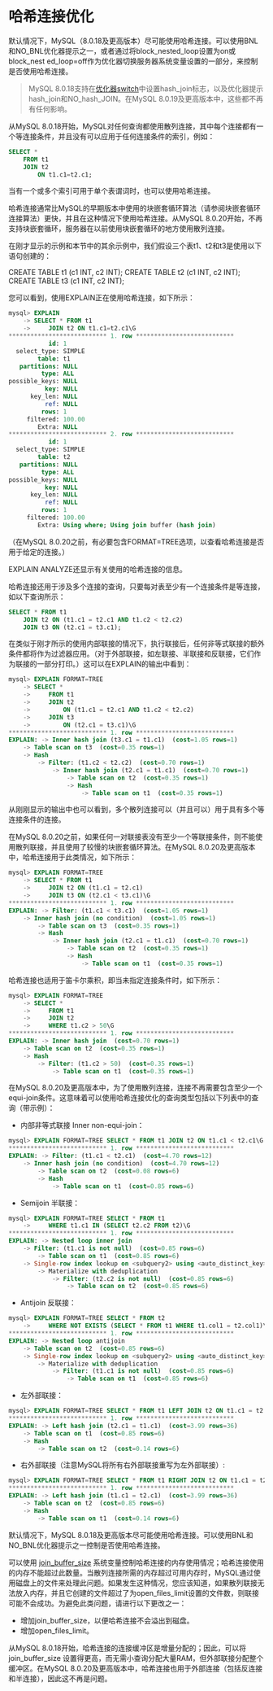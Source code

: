 # 哈希连接优化

默认情况下，MySQL（8.0.18及更高版本）尽可能使用哈希连接。可以使用BNL和NO_BNL优化器提示之一，或者通过将block_nested_loop设置为on或block_nest ed_loop=off作为优化器切换服务器系统变量设置的一部分，来控制是否使用哈希连接。

> MySQL 8.0.18支持在[优化器switch](https://dev.mysql.com/doc/refman/8.0/en/server-system-variables.html#sysvar_optimizer_switch)中设置hash_join标志，以及优化器提示hash_join和NO_hash_JOIN。在MySQL 8.0.19及更高版本中，这些都不再有任何影响。

从MySQL 8.0.18开始，MySQL对任何查询都使用散列连接，其中每个连接都有一个等连接条件，并且没有可以应用于任何连接条件的索引，例如：

```sql
SELECT *
    FROM t1
    JOIN t2
        ON t1.c1=t2.c1;
```

当有一个或多个索引可用于单个表谓词时，也可以使用哈希连接。

哈希连接通常比MySQL的早期版本中使用的块嵌套循环算法（请参阅块嵌套循环连接算法）更快，并且在这种情况下使用哈希连接。从MySQL 8.0.20开始，不再支持块嵌套循环，服务器在以前使用块嵌套循环的地方使用散列连接。

在刚才显示的示例和本节中的其余示例中，我们假设三个表t1、t2和t3是使用以下语句创建的：

CREATE TABLE t1 (c1 INT, c2 INT);
CREATE TABLE t2 (c1 INT, c2 INT);
CREATE TABLE t3 (c1 INT, c2 INT);

您可以看到，使用EXPLAIN正在使用哈希连接，如下所示：

```sql
mysql> EXPLAIN
    -> SELECT * FROM t1
    ->     JOIN t2 ON t1.c1=t2.c1\G
*************************** 1. row ***************************
           id: 1
  select_type: SIMPLE
        table: t1
   partitions: NULL
         type: ALL
possible_keys: NULL
          key: NULL
      key_len: NULL
          ref: NULL
         rows: 1
     filtered: 100.00
        Extra: NULL
*************************** 2. row ***************************
           id: 1
  select_type: SIMPLE
        table: t2
   partitions: NULL
         type: ALL
possible_keys: NULL
          key: NULL
      key_len: NULL
          ref: NULL
         rows: 1
     filtered: 100.00
        Extra: Using where; Using join buffer (hash join)
```

（在MySQL 8.0.20之前，有必要包含FORMAT=TREE选项，以查看哈希连接是否用于给定的连接。）

EXPLAIN ANALYZE还显示有关使用的哈希连接的信息。

哈希连接还用于涉及多个连接的查询，只要每对表至少有一个连接条件是等连接，如以下查询所示：

```sql
SELECT * FROM t1
    JOIN t2 ON (t1.c1 = t2.c1 AND t1.c2 < t2.c2)
    JOIN t3 ON (t2.c1 = t3.c1);
```

在类似于刚才所示的使用内部联接的情况下，执行联接后，任何非等式联接的额外条件都将作为过滤器应用。（对于外部联接，如左联接、半联接和反联接，它们作为联接的一部分打印。）这可以在EXPLAIN的输出中看到：

```sql
mysql> EXPLAIN FORMAT=TREE
    -> SELECT *
    ->     FROM t1
    ->     JOIN t2
    ->         ON (t1.c1 = t2.c1 AND t1.c2 < t2.c2)
    ->     JOIN t3
    ->         ON (t2.c1 = t3.c1)\G
*************************** 1. row ***************************
EXPLAIN: -> Inner hash join (t3.c1 = t1.c1)  (cost=1.05 rows=1)
    -> Table scan on t3  (cost=0.35 rows=1)
    -> Hash
        -> Filter: (t1.c2 < t2.c2)  (cost=0.70 rows=1)
            -> Inner hash join (t2.c1 = t1.c1)  (cost=0.70 rows=1)
                -> Table scan on t2  (cost=0.35 rows=1)
                -> Hash
                    -> Table scan on t1  (cost=0.35 rows=1)
```

从刚刚显示的输出中也可以看到，多个散列连接可以（并且可以）用于具有多个等连接条件的连接。

在MySQL 8.0.20之前，如果任何一对联接表没有至少一个等联接条件，则不能使用散列联接，并且使用了较慢的块嵌套循环算法。在MySQL 8.0.20及更高版本中，哈希连接用于此类情况，如下所示：

```sql
mysql> EXPLAIN FORMAT=TREE
    -> SELECT * FROM t1
    ->     JOIN t2 ON (t1.c1 = t2.c1)
    ->     JOIN t3 ON (t2.c1 < t3.c1)\G
*************************** 1. row ***************************
EXPLAIN: -> Filter: (t1.c1 < t3.c1)  (cost=1.05 rows=1)
    -> Inner hash join (no condition)  (cost=1.05 rows=1)
        -> Table scan on t3  (cost=0.35 rows=1)
        -> Hash
            -> Inner hash join (t2.c1 = t1.c1)  (cost=0.70 rows=1)
                -> Table scan on t2  (cost=0.35 rows=1)
                -> Hash
                    -> Table scan on t1  (cost=0.35 rows=1)
```

哈希连接也适用于笛卡尔乘积，即当未指定连接条件时，如下所示：

```sql
mysql> EXPLAIN FORMAT=TREE
    -> SELECT *
    ->     FROM t1
    ->     JOIN t2
    ->     WHERE t1.c2 > 50\G
*************************** 1. row ***************************
EXPLAIN: -> Inner hash join  (cost=0.70 rows=1)
    -> Table scan on t2  (cost=0.35 rows=1)
    -> Hash
        -> Filter: (t1.c2 > 50)  (cost=0.35 rows=1)
            -> Table scan on t1  (cost=0.35 rows=1)
```

在MySQL 8.0.20及更高版本中，为了使用散列连接，连接不再需要包含至少一个equi-join条件。这意味着可以使用哈希连接优化的查询类型包括以下列表中的查询（带示例）：

- 内部非等式联接 Inner non-equi-join：

```sql
mysql> EXPLAIN FORMAT=TREE SELECT * FROM t1 JOIN t2 ON t1.c1 < t2.c1\G
*************************** 1. row ***************************
EXPLAIN: -> Filter: (t1.c1 < t2.c1)  (cost=4.70 rows=12)
    -> Inner hash join (no condition)  (cost=4.70 rows=12)
        -> Table scan on t2  (cost=0.08 rows=6)
        -> Hash
            -> Table scan on t1  (cost=0.85 rows=6)
```

- Semijoin 半联接：

```sql
mysql> EXPLAIN FORMAT=TREE SELECT * FROM t1 
    ->     WHERE t1.c1 IN (SELECT t2.c2 FROM t2)\G
*************************** 1. row ***************************
EXPLAIN: -> Nested loop inner join
    -> Filter: (t1.c1 is not null)  (cost=0.85 rows=6)
        -> Table scan on t1  (cost=0.85 rows=6)
    -> Single-row index lookup on <subquery2> using <auto_distinct_key> (c2=t1.c1)
        -> Materialize with deduplication
            -> Filter: (t2.c2 is not null)  (cost=0.85 rows=6)
                -> Table scan on t2  (cost=0.85 rows=6)
```

- Antijoin 反联接：

```sql
mysql> EXPLAIN FORMAT=TREE SELECT * FROM t2 
    ->     WHERE NOT EXISTS (SELECT * FROM t1 WHERE t1.col1 = t2.col1)\G
*************************** 1. row ***************************
EXPLAIN: -> Nested loop antijoin
    -> Table scan on t2  (cost=0.85 rows=6)
    -> Single-row index lookup on <subquery2> using <auto_distinct_key> (c1=t2.c1)
        -> Materialize with deduplication
            -> Filter: (t1.c1 is not null)  (cost=0.85 rows=6)
                -> Table scan on t1  (cost=0.85 rows=6)
```

- 左外部联接：

```sql
mysql> EXPLAIN FORMAT=TREE SELECT * FROM t1 LEFT JOIN t2 ON t1.c1 = t2.c1\G
*************************** 1. row ***************************
EXPLAIN: -> Left hash join (t2.c1 = t1.c1)  (cost=3.99 rows=36)
    -> Table scan on t1  (cost=0.85 rows=6)
    -> Hash
        -> Table scan on t2  (cost=0.14 rows=6)
```

- 右外部联接（注意MySQL将所有右外部联接重写为左外部联接）:

```sql
mysql> EXPLAIN FORMAT=TREE SELECT * FROM t1 RIGHT JOIN t2 ON t1.c1 = t2.c1\G
*************************** 1. row ***************************
EXPLAIN: -> Left hash join (t1.c1 = t2.c1)  (cost=3.99 rows=36)
    -> Table scan on t2  (cost=0.85 rows=6)
    -> Hash
        -> Table scan on t1  (cost=0.14 rows=6)
```

默认情况下，MySQL 8.0.18及更高版本尽可能使用哈希连接。可以使用BNL和NO_BNL优化器提示之一控制是否使用哈希连接。

可以使用 [join_buffer_size](https://dev.mysql.com/doc/refman/8.0/en/server-system-variables.html#sysvar_join_buffer_size) 系统变量控制哈希连接的内存使用情况；哈希连接使用的内存不能超过此数量。当散列连接所需的内存超过可用内存时，MySQL通过使用磁盘上的文件来处理此问题。如果发生这种情况，您应该知道，如果散列联接无法放入内存，并且它创建的文件超过了为open_files_limit设置的文件数，则联接可能不会成功。为避免此类问题，请进行以下更改之一：

- 增加join_buffer_size，以便哈希连接不会溢出到磁盘。
- 增加open_files_limit。

从MySQL 8.0.18开始，哈希连接的连接缓冲区是增量分配的；因此，可以将 join_buffer_size 设置得更高，而无需小查询分配大量RAM，但外部联接分配整个缓冲区。在MySQL 8.0.20及更高版本中，哈希连接也用于外部连接（包括反连接和半连接），因此这不再是问题。
